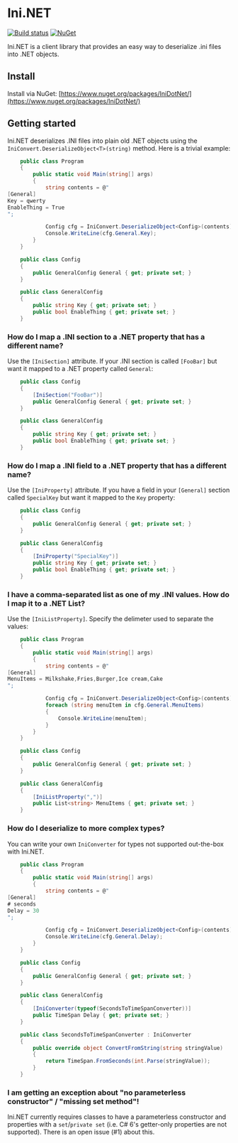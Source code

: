 # Ini.NET
[![Build status](https://ci.appveyor.com/api/projects/status/jpxdp8i8cwb957dj?svg=true)](https://ci.appveyor.com/project/innix/ini-dot-net)
[![NuGet](https://img.shields.io/nuget/v/IniDotNet.svg)](https://www.nuget.org/packages/IniDotNet/)

Ini.NET is a client library that provides an easy way to deserialize .ini files into .NET objects.

## Install
Install via NuGet: [https://www.nuget.org/packages/IniDotNet/](https://www.nuget.org/packages/IniDotNet/)

## Getting started
Ini.NET deserializes .INI files into plain old .NET objects using the `IniConvert.DeserializeObject<T>(string)` method. Here is a trivial example:

```csharp
    public class Program
    {
        public static void Main(string[] args)
        {
            string contents = @"
[General]
Key = qwerty
EnableThing = True
";

            Config cfg = IniConvert.DeserializeObject<Config>(contents);
            Console.WriteLine(cfg.General.Key);
        }
    }

    public class Config
    {
        public GeneralConfig General { get; private set; }
    }

    public class GeneralConfig
    {
        public string Key { get; private set; }
        public bool EnableThing { get; private set; }
    }
```

### How do I map a .INI section to a .NET property that has a different name?
Use the `[IniSection]` attribute. If your .INI section is called `[FooBar]` but want it mapped to a .NET property called `General`:
```csharp
    public class Config
    {
        [IniSection("FooBar")]
        public GeneralConfig General { get; private set; }
    }

    public class GeneralConfig
    {
        public string Key { get; private set; }
        public bool EnableThing { get; private set; }
    }
```

### How do I map a .INI field to a .NET property that has a different name?
Use the `[IniProperty]` attribute. If you have a field in your `[General]` section called `SpecialKey` but want it mapped to the `Key` property:
```csharp
    public class Config
    {
        public GeneralConfig General { get; private set; }
    }

    public class GeneralConfig
    {
        [IniProperty("SpecialKey")]
        public string Key { get; private set; }
        public bool EnableThing { get; private set; }
    }
```

### I have a comma-separated list as one of my .INI values. How do I map it to a .NET List?
Use the `[IniListProperty]`. Specify the delimeter used to separate the values:
```csharp
    public class Program
    {
        public static void Main(string[] args)
        {
            string contents = @"
[General]
MenuItems = Milkshake,Fries,Burger,Ice cream,Cake
";

            Config cfg = IniConvert.DeserializeObject<Config>(contents);
            foreach (string menuItem in cfg.General.MenuItems)
            {
                Console.WriteLine(menuItem);
            }
        }
    }

    public class Config
    {
        public GeneralConfig General { get; private set; }
    }

    public class GeneralConfig
    {
        [IniListProperty(",")]
        public List<string> MenuItems { get; private set; }
    }
```

### How do I deserialize to more complex types?
You can write your own `IniConverter` for types not supported out-the-box with Ini.NET.
```csharp
    public class Program
    {
        public static void Main(string[] args)
        {
            string contents = @"
[General]
# seconds
Delay = 30
";

            Config cfg = IniConvert.DeserializeObject<Config>(contents);
            Console.WriteLine(cfg.General.Delay);
        }
    }

    public class Config
    {
        public GeneralConfig General { get; private set; }
    }

    public class GeneralConfig
    {
        [IniConverter(typeof(SecondsToTimeSpanConverter))]
        public TimeSpan Delay { get; private set; }
    }

    public class SecondsToTimeSpanConverter : IniConverter
    {
        public override object ConvertFromString(string stringValue)
        {
            return TimeSpan.FromSeconds(int.Parse(stringValue));
        }
    }
```

### I am getting an exception about "no parameterless constructor" / "missing set method"!
Ini.NET currently requires classes to have a parameterless constructor and properties with a `set`/`private set` (i.e. C# 6's getter-only properties are not supported). There is an open issue (#1) about this.
